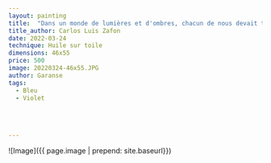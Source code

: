 ```yaml
---
layout: painting
title:  "Dans un monde de lumières et d'ombres, chacun de nous devait trouver son propre chemin." 
title_author: Carlos Luis Zafon   
date: 2022-03-24
technique: Huile sur toile
dimensions: 46x55
price: 500
image: 20220324-46x55.JPG
author: Garanse
tags:
  - Bleu
  - Violet
 
  
  
  
---
```

![Image]({{ page.image | prepend: site.baseurl}})

